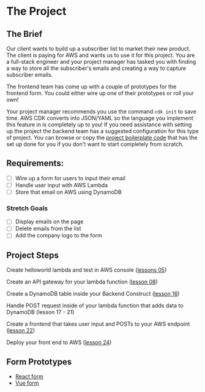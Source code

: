 # The Project

## The Brief

Our client wants to build up a subscriber list to market their new product. The client is paying for AWS and wants us to use it for this project. You are a full-stack engineer and your project manager has tasked you with finding a way to store all the subscriber's emails and creating a way to capture subscriber emails.

The frontend team has come up with a couple of prototypes for the frontend form. You could either wire up one of their prototypes or roll your own!

Your project manager recommends you use the command `cdk init` to save time. AWS CDK converts into JSON/YAML so the language you implement this feature in is completely up to you! If you need assistance with setting up the project the backend team has a suggested configuration for this type of project. You can browse or copy the [project boilerplate code](./boilerplate) that has the set up done for you if you don't want to start completely from scratch.


## Requirements:

- [ ] Wire up a form for users to input their email
- [ ] Handle user input with AWS Lambda
- [ ] Store that email on AWS using DynamoDB

### Stretch Goals
- [ ] Display emails on the page
- [ ] Delete emails from the list
- [ ] Add the company logo to the form

## Project Steps

Create helloworld lambda and test in AWS console ([lessons 05](../../05-create-and-deploy-a-lambda-function-with-aws-cdk.md))

Create an API gateway for your lambda function ([lesson 08](../../08-attach-an-api-gateway-to-a-lambda-function-deployed-with-aws-cdk.md))

Create a DynamoDB table inside your Backend Construct ([lesson 16](../../16-create-a-dynamo-db-table-with-aws-cdk.md))

Handle POST request inside of your lambda function that adds data to DynamoDB (lesson 17 - 21)

Create a frontend that takes user input and POSTs to your AWS endpoint ([lesson 22](../../22-connect-react-app-to-a-serverless-backend-deployed-with-cdk-and-fix-cors-issues.md))

Deploy your front end to AWS ([lesson 24](../../24-deploy-a-static-website-to-s3-with-aws-cdk.md))

## Form Prototypes

- [React form](https://github.com/zacjones93/AWS-CDK-React-Frontend/tree/master)
- [Vue form](https://github.com/Creeland/AWS-CDK-Vue-Frontend)
